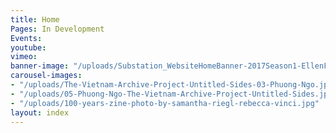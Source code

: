```yaml
---
title: Home
Pages: In Development
Events: 
youtube: 
vimeo: 
banner-image: "/uploads/Substation_WebsiteHomeBanner-2017Season1-EllenFullman_17.1.17_v1.1_128.gif"
carousel-images:
- "/uploads/The-Vietnam-Archive-Project-Untitled-Sides-03-Phuong-Ngo.jpg"
- "/uploads/05-Phuong-Ngo-The-Vietnam-Archive-Project-Untitled-Sides.jpg"
- "/uploads/100-years-zine-photo-by-samantha-riegl-rebecca-vinci.jpg"
layout: index
---
```


